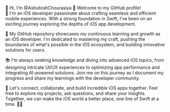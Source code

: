 👋 Hi, I’m @AshutoshChourasiya 👋 Welcome to my GitHub profile!  
📱 I'm an iOS developer passionate about crafting seamless and efficient mobile experiences. With a strong foundation in Swift, I've been on an exciting journey exploring the depths of iOS app development.  

🚀 My GitHub repository showcases my continuous learning and growth as an iOS developer. I'm dedicated to mastering my craft, pushing the boundaries of what's possible in the iOS ecosystem, and building innovative solutions for users.  

📚 I'm always seeking knowledge and diving into advanced iOS topics, from designing intricate UI/UX experiences to optimizing app performance and integrating AI-powered solutions. Join me on this journey as I document my progress and share my learnings with the developer community.  

🤝 Let's connect, collaborate, and build incredible iOS apps together. Feel free to explore my projects, ask questions, and share your insights. Together, we can make the iOS world a better place, one line of Swift at a time. 🍎✨  
